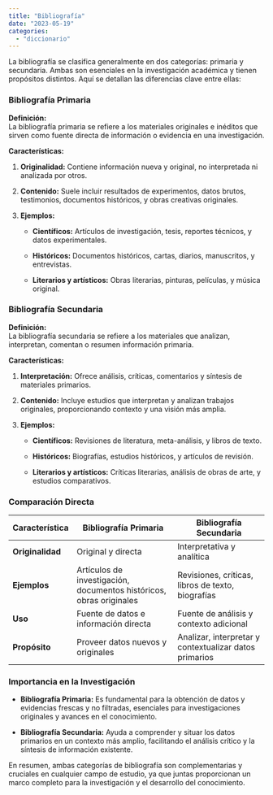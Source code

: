 ```yaml
---
title: "Bibliografía"
date: "2023-05-19"
categories: 
  - "diccionario"
---
```


La bibliografía se clasifica generalmente en dos categorías: primaria y secundaria. Ambas son esenciales en la investigación académica y tienen propósitos distintos. Aquí se detallan las diferencias clave entre ellas:

### Bibliografía Primaria

**Definición:**  
La bibliografía primaria se refiere a los materiales originales e inéditos que sirven como fuente directa de información o evidencia en una investigación.

**Características:**

1. **Originalidad:** Contiene información nueva y original, no interpretada ni analizada por otros.

3. **Contenido:** Suele incluir resultados de experimentos, datos brutos, testimonios, documentos históricos, y obras creativas originales.

5. **Ejemplos:**
    - **Científicos:** Artículos de investigación, tesis, reportes técnicos, y datos experimentales.
    
    - **Históricos:** Documentos históricos, cartas, diarios, manuscritos, y entrevistas.
    
    - **Literarios y artísticos:** Obras literarias, pinturas, películas, y música original.

### Bibliografía Secundaria

**Definición:**  
La bibliografía secundaria se refiere a los materiales que analizan, interpretan, comentan o resumen información primaria.

**Características:**

1. **Interpretación:** Ofrece análisis, críticas, comentarios y síntesis de materiales primarios.

3. **Contenido:** Incluye estudios que interpretan y analizan trabajos originales, proporcionando contexto y una visión más amplia.

5. **Ejemplos:**
    - **Científicos:** Revisiones de literatura, meta-análisis, y libros de texto.
    
    - **Históricos:** Biografías, estudios históricos, y artículos de revisión.
    
    - **Literarios y artísticos:** Críticas literarias, análisis de obras de arte, y estudios comparativos.

### Comparación Directa

| Característica | Bibliografía Primaria | Bibliografía Secundaria |
| --- | --- | --- |
| **Originalidad** | Original y directa | Interpretativa y analítica |
| **Ejemplos** | Artículos de investigación, documentos históricos, obras originales | Revisiones, críticas, libros de texto, biografías |
| **Uso** | Fuente de datos e información directa | Fuente de análisis y contexto adicional |
| **Propósito** | Proveer datos nuevos y originales | Analizar, interpretar y contextualizar datos primarios |

### Importancia en la Investigación

- **Bibliografía Primaria:** Es fundamental para la obtención de datos y evidencias frescas y no filtradas, esenciales para investigaciones originales y avances en el conocimiento.

- **Bibliografía Secundaria:** Ayuda a comprender y situar los datos primarios en un contexto más amplio, facilitando el análisis crítico y la síntesis de información existente.

En resumen, ambas categorías de bibliografía son complementarias y cruciales en cualquier campo de estudio, ya que juntas proporcionan un marco completo para la investigación y el desarrollo del conocimiento.
